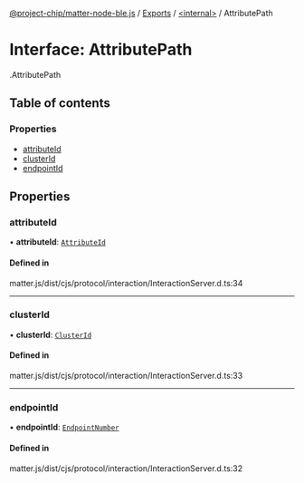 [@project-chip/matter-node-ble.js](../README.md) / [Exports](../modules.md) / [<internal\>](../modules/internal_.md) / AttributePath

# Interface: AttributePath

[<internal>](../modules/internal_.md).AttributePath

## Table of contents

### Properties

- [attributeId](internal_.AttributePath.md#attributeid)
- [clusterId](internal_.AttributePath.md#clusterid)
- [endpointId](internal_.AttributePath.md#endpointid)

## Properties

### attributeId

• **attributeId**: [`AttributeId`](../modules/internal_.md#attributeid)

#### Defined in

matter.js/dist/cjs/protocol/interaction/InteractionServer.d.ts:34

___

### clusterId

• **clusterId**: [`ClusterId`](../modules/internal_.md#clusterid)

#### Defined in

matter.js/dist/cjs/protocol/interaction/InteractionServer.d.ts:33

___

### endpointId

• **endpointId**: [`EndpointNumber`](../modules/internal_.md#endpointnumber)

#### Defined in

matter.js/dist/cjs/protocol/interaction/InteractionServer.d.ts:32
